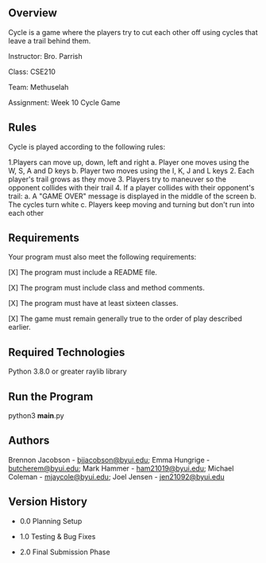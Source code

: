 ## Overview
Cycle is a game where the players try to cut each other off using cycles that leave a trail behind them.

Instructor: Bro. Parrish

Class: CSE210

Team: Methuselah

Assignment: Week 10 Cycle Game

## Rules
Cycle is played according to the following rules:

1.Players can move up, down, left and right
  a. Player one moves using the W, S, A and D keys
  b. Player two moves using the I, K, J and L keys
2. Each player's trail grows as they move
3. Players try to maneuver so the opponent collides with their trail
4. If a player collides with their opponent's trail:
  a. A "GAME OVER" message is displayed in the middle of the screen
  b. The cycles turn white
  c. Players keep moving and turning but don't run into each other

## Requirements
Your program must also meet the following requirements:

[X] The program must include a README file.

[X] The program must include class and method comments.

[X] The program must have at least sixteen classes.

[X] The game must remain generally true to the order of play described earlier.

## Required Technologies
Python 3.8.0 or greater
raylib library

## Run the Program
python3 __main__.py

## Authors
Brennon Jacobson - bjjacobson@byui.edu; Emma Hungrige - butcherem@byui.edu; Mark Hammer - 
ham21019@byui.edu; Michael Coleman - mjaycole@byui.edu; Joel Jensen - jen21092@byui.edu

## Version History
* 0.0
  Planning Setup
  
* 1.0
  Testing & Bug Fixes
  
* 2.0
  Final Submission Phase

